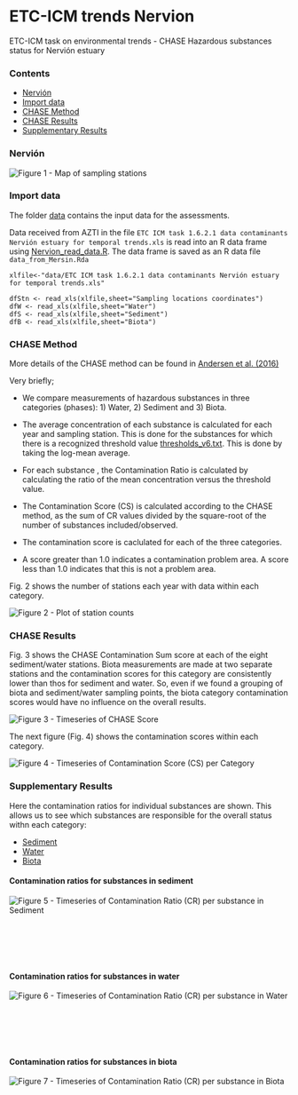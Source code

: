 # ETC-ICM trends Nervion
ETC-ICM task on environmental trends - CHASE Hazardous substances status for Nervión estuary

### Contents

* [Nervión](#nervión)
* [Import data](#import-to-r)
* [CHASE Method](#chase-method)
* [CHASE Results](#chase-results)
* [Supplementary Results](#supplementary-results)

### Nervión

![Figure 1 - Map of sampling stations](png/HEAT_Nervion2label.png)

### Import data

The folder [data](/data/) contains the input data for the assessments.

Data received from AZTI in the file `ETC ICM task 1.6.2.1 data contaminants Nervión estuary for temporal trends.xls` is read into an R data frame using [Nervion_read_data.R](/Nervion_read_data.R). The data frame is saved as an R data file `data_from_Mersin.Rda`

```
xlfile<-"data/ETC ICM task 1.6.2.1 data contaminants Nervión estuary for temporal trends.xls"

dfStn <- read_xls(xlfile,sheet="Sampling locations coordinates")
dfW <- read_xls(xlfile,sheet="Water")
dfS <- read_xls(xlfile,sheet="Sediment")
dfB <- read_xls(xlfile,sheet="Biota")
```

### CHASE Method
More details of the CHASE method can be found in [Andersen et al. (2016)](https://link.springer.com/article/10.1007/s10661-016-5121-x)

Very briefly;

* We compare measurements of hazardous substances in three categories (phases): 1) Water, 2) Sediment and 3) Biota.

* The average concentration of each substance is calculated for each year and sampling station. This is done for the substances for which there is a recognized threshold value [thresholds_v6.txt](data/thresholds_v6.txt). This is done by taking the log-mean average.

* For each substance , the Contamination Ratio is calculated by calculating the ratio of the mean concentration versus the threshold value.

* The Contamination Score (CS) is calculated according to the CHASE method, as the sum of CR values divided by the square-root of the number of substances included/observed.

* The contamination score is caclulated for each of the three categories.

* A score greater than 1.0 indicates a contamination problem area. A score less than 1.0 indicates that this is not a problem area.

Fig. 2 shows the number of stations each year with data within each category.

![Figure 2 - Plot of station counts](png/station_count.png)

### CHASE Results

Fig. 3 shows the CHASE Contamination Sum score at each of the eight sediment/water stations.
Biota measurements are made at two separate stations and the contamination scores for this category are consistently lower than thos for sediment and water. So, even if we found a grouping of biota and sediment/water sampling points, the biota category contamination scores would have no influence on the overall results.

![Figure 3 - Timeseries of CHASE Score](png/CHASE_SedimentWater.png)

The next figure (Fig. 4) shows the contamination scores within each category. 

![Figure 4 - Timeseries of Contamination Score (CS) per Category](png/timeseries.png)

### Supplementary Results

Here the contamination ratios for individual substances are shown. This allows us to see which substances are responsible for the overall status withn each category:

* [Sediment](#contamination-ratios-for-substances-in-sediment)
* [Water](#contamination-ratios-for-substances-in-water)
* [Biota](#contamination-ratios-for-substances-in-biota)

#### Contamination ratios for substances in sediment

![Figure 5 - Timeseries of Contamination Ratio (CR) per substance in Sediment](png/substances_Sediment.png)


<br><br><br><br>

#### Contamination ratios for substances in water

![Figure 6 - Timeseries of Contamination Ratio (CR) per substance in Water](png/substances_Water.png)



<br><br><br><br>

#### Contamination ratios for substances in biota

![Figure 7 - Timeseries of Contamination Ratio (CR) per substance in Biota](png/substances_Biota.png)


